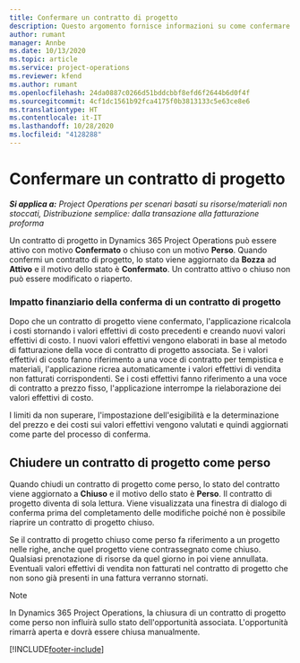 ```yaml
---
title: Confermare un contratto di progetto
description: Questo argomento fornisce informazioni su come confermare un contratto in Project Operations.
author: rumant
manager: Annbe
ms.date: 10/13/2020
ms.topic: article
ms.service: project-operations
ms.reviewer: kfend
ms.author: rumant
ms.openlocfilehash: 24da0887c0266d51bddcbbf8efd6f2644b6d0f4f
ms.sourcegitcommit: 4cf1dc1561b92fca4175f0b3813133c5e63ce8e6
ms.translationtype: HT
ms.contentlocale: it-IT
ms.lasthandoff: 10/28/2020
ms.locfileid: "4128288"
---
```

# <a name="confirm-a-project-contract"></a>Confermare un contratto di progetto

_**Si applica a:** Project Operations per scenari basati su risorse/materiali non stoccati, Distribuzione semplice: dalla transazione alla fatturazione proforma_

Un contratto di progetto in Dynamics 365 Project Operations può essere attivo con motivo **Confermato** o chiuso con un motivo **Perso**. Quando confermi un contratto di progetto, lo stato viene aggiornato da **Bozza** ad **Attivo** e il motivo dello stato è **Confermato**. Un contratto attivo o chiuso non può essere modificato o riaperto. 

### <a name="financial-impact-of-confirming-a-project-contract"></a>Impatto finanziario della conferma di un contratto di progetto

Dopo che un contratto di progetto viene confermato, l'applicazione ricalcola i costi stornando i valori effettivi di costo precedenti e creando nuovi valori effettivi di costo. I nuovi valori effettivi vengono elaborati in base al metodo di fatturazione della voce di contratto di progetto associata. Se i valori effettivi di costo fanno riferimento a una voce di contratto per tempistica e materiali, l'applicazione ricrea automaticamente i valori effettivi di vendita non fatturati corrispondenti. Se i costi effettivi fanno riferimento a una voce di contratto a prezzo fisso, l'applicazione interrompe la rielaborazione dei valori effettivi di costo.

I limiti da non superare, l'impostazione dell'esigibilità e la determinazione del prezzo e dei costi sui valori effettivi vengono valutati e quindi aggiornati come parte del processo di conferma.

## <a name="close-a-project-contract-as-lost"></a>Chiudere un contratto di progetto come perso

Quando chiudi un contratto di progetto come perso, lo stato del contratto viene aggiornato a **Chiuso** e il motivo dello stato è **Perso**. Il contratto di progetto diventa di sola lettura. Viene visualizzata una finestra di dialogo di conferma prima del completamento delle modifiche poiché non è possibile riaprire un contratto di progetto chiuso.

Se il contratto di progetto chiuso come perso fa riferimento a un progetto nelle righe, anche quel progetto viene contrassegnato come chiuso. Qualsiasi prenotazione di risorse da quel giorno in poi viene annullata. Eventuali valori effettivi di vendita non fatturati nel contratto di progetto che non sono già presenti in una fattura verranno stornati.

> [!NOTE]
> In Dynamics 365 Project Operations, la chiusura di un contratto di progetto come perso non influirà sullo stato dell'opportunità associata. L'opportunità rimarrà aperta e dovrà essere chiusa manualmente.


[!INCLUDE[footer-include](../../includes/footer-banner.md)]